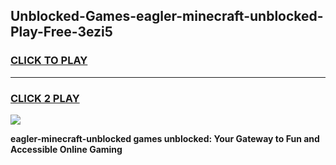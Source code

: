 
## Unblocked-Games-eagler-minecraft-unblocked-Play-Free-3ezi5
<h3>
<a href="https://premium76.site?title=eagler-minecraft-unblocked&ref=12A">CLICK TO PLAY</a></h3>
<hr>

<h3>
<a href="https://premium76.site?title=eagler-minecraft-unblocked&ref=12A">CLICK 2 PLAY</a>
  
</h3>

<a href="https://premium76.site?title=eagler-minecraft-unblocked&ref=12A"><img src="https://clearcache.store/games.png"></a>


**eagler-minecraft-unblocked games unblocked: Your Gateway to Fun and Accessible Online Gaming**
